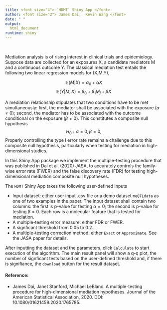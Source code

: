 ```yaml
---
title: <font size="4"> `HDMT` Shiny App </font>
author: <font size="2"> James Dai,  Kevin Wang </font>
date: " "
output:
  html_document
runtime: shiny
---
```

<br>

Mediation analysis is of rising interest in clinical trials and epidemiology.
Suppose data are collected for an exposures X, a candidate mediators M and a continuous outcome Y. The classical mediation test entails the following two linear regression models for (X,M,Y),

$$\mathbb{E} (M|X) = \alpha_{0} + \alpha_{} X $$
$$\mathbb{E} (Y|M,X) = \beta_{0} + \beta_{1} M_j + \beta X$$  

A mediation relationship stipulates that two conditions have to be met simultaneously: first, the mediator shall be associated with the exposure ($\alpha\neq 0$); second, the mediator has to be associated with the outcome conditional on the exposure ($\beta \neq 0$). This constitutes a composite null hypothesis
$$
H_0: \alpha =0 ,   \beta_{}=0,  
$$
 Properly controlling the type I error rate remains 
a challenge due to this composite null hypothesis, particularly when testing for mediation in high-dimensional studies. 


In this Shiny App package we implement the multiple-testing procedure that was published in Dai et al. (2020) JASA, to accurately controls the family-wise error rate (FWER) and the false discovery rate (FDR) for testing 
high-dimensional mediation composite null hypotheses. 



The `HDMT` Shiny App takes the following user-defined inputs

  - Input dataset: either user input .csv file or a demo dataset `meQTLdata` as one of two examples in the paper. The input dataset shall contain two columns: the first is p-value for testing $\alpha=0$; the second is p-value for testing $\beta=0$. Each row is a molecular feature that is tested for mediation.
  - A multiple-testing error measure: either FDR or FWER.
  - A signficant threshold from 0.05 to 0.2. 
  - A multiple-testing correction method: either `Exact` or `Approximate`. See the JASA paper for details.   
  


After inputting the dataset and the parameters, click `Calculate` to start execution of the algorithm. The main result panel will show a q-q plot, the number of signficant tests based on the user-defined threshold and, if there is signifiance, the `download` button for the result dataset.



#### Reference: 
  - James Dai, Janet Stanford, Michael LeBlanc. A multiple-testing procedure for high-dimensional mediation hypotheses. Journal of the American Statistical Association, 2020. DOI: 10.1080/01621459.2020.1765785.
